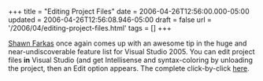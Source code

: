 +++
title = "Editing Project Files"
date = 2006-04-26T12:56:00.000-05:00
updated = 2006-04-26T12:56:08.946-05:00
draft = false
url = '/2006/04/editing-project-files.html'
tags = []
+++

[Shawn Farkas](http://blogs.msdn.com/shawnfa/) once again comes up with an awesome tip in the huge and near-undiscoverable feature list for Visual Studio 2005. You can edit project files **in** Visual Studio (and get Intellisense and syntax-coloring by unloading the project, then an Edit option appears. The complete click-by-click [here](http://blogs.msdn.com/shawnfa/archive/2006/04/26/582326.aspx).

